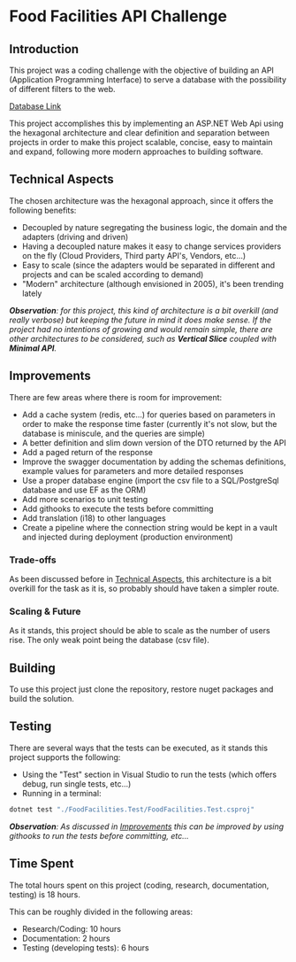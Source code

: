 
# Food Facilities API Challenge

## Introduction

This project was a coding challenge with the objective of building an API (Application Programming Interface) to serve a database with the possibility of different filters to the web.

[Database Link](https://data.sfgov.org/Economy-and-Community/Mobile-Food-Facility-Permit/rqzj-sfat/data)

This project accomplishes this by implementing an ASP.NET Web Api using the hexagonal architecture and clear definition and separation between projects in order to make this project scalable, concise, easy to maintain and expand, following more modern approaches to building software.

## Technical Aspects

The chosen architecture was the hexagonal approach, since it offers the following benefits:

- Decoupled by nature segregating the business logic, the domain and the adapters (driving and driven)
- Having a decoupled nature makes it easy to change services providers on the fly (Cloud Providers, Third party API's, Vendors, etc...)
- Easy to scale (since the adapters would be separated in different and projects and can be scaled according to demand)
- "Modern" architecture (although envisioned in 2005), it's been trending lately

***Observation**: for this project, this kind of architecture is a bit overkill (and really verbose) but keeping the future in mind it does make sense. If the project had no intentions of growing and would remain simple, there are other architectures to be considered, such as **Vertical Slice** coupled with **Minimal API**.*

## Improvements

There are few areas where there is room for improvement:

- Add a cache system (redis, etc...) for queries based on parameters in order to make the response time faster (currently it's not slow, but the database is miniscule, and the queries are simple)
- A better definition and slim down version of the DTO returned by the API
- Add a paged return of the response
- Improve the swagger documentation by adding the schemas definitions, example values for parameters and more detailed responses
- Use a proper database engine (import the csv file to a SQL/PostgreSql database and use EF as the ORM)
- Add more scenarios to unit testing
- Add githooks to execute the tests before committing
- Add translation (i18) to other languages
- Create a pipeline where the connection string would be kept in a vault and injected during deployment (production environment)

### Trade-offs

As been discussed before in [Technical Aspects](#technical-aspects), this architecture is a bit overkill for the task as it is, so probably should have taken a simpler route.

### Scaling & Future

As it stands, this project should be able to scale as the number of users rise. The only weak point being the database (csv file).

## Building

To use this project just clone the repository, restore nuget packages and build the solution.

## Testing

There are several ways that the tests can be executed, as it stands this project supports the following:

- Using the "Test" section in Visual Studio to run the tests (which offers debug, run single tests, etc...)
- Running in a terminal: 

```bash
dotnet test "./FoodFacilities.Test/FoodFacilities.Test.csproj"
```

***Observation**: As discussed in [Improvements](#improvements) this can be improved by using githooks to run the tests before committing, etc...*

## Time Spent

The total hours spent on this project (coding, research, documentation, testing) is 18 hours.

This can be roughly divided in the following areas:

- Research/Coding: 10 hours
- Documentation: 2 hours
- Testing (developing tests): 6 hours
